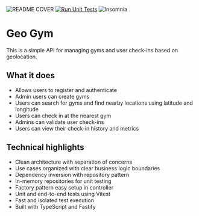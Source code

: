![README COVER](https://raw.githubusercontent.com/Casmei/gympass-study/refs/heads/main/img/Cover.jpg?token=GHSAT0AAAAAADACLJ2FFTKX5OJMX6W552222D4COOQ)
[![Run Unit Tests](https://github.com/Casmei/gympass-study/actions/workflows/run-unit-tests.yml/badge.svg)](https://github.com/Casmei/gympass-study/actions/workflows/run-unit-tests.yml)
![Insomnia](https://img.shields.io/badge/Insomnia-black?logo=insomnia&logoColor=5849BE)
# Geo Gym
This is a simple API for managing gyms and user check-ins based on geolocation.

## What it does
- Allows users to register and authenticate
- Admin users can create gyms
- Users can search for gyms and find nearby locations using latitude and longitude
- Users can check in at the nearest gym
- Admins can validate user check-ins
- Users can view their check-in history and metrics

## Technical highlights
- Clean architecture with separation of concerns
- Use cases organized with clear business logic boundaries
- Dependency inversion with repository pattern
- In-memory repositories for unit testing
- Factory pattern easy setup in controller
- Unit and end-to-end tests using Vitest
- Fast and isolated test execution
- Built with TypeScript and Fastify


